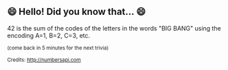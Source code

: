 ## 😄 Hello! Did you know that... 😄
42 is the sum of the codes of the letters in the words "BIG BANG" using the encoding A=1, B=2, C=3, etc.

<sup>(come back in 5 minutes for the next trivia)</sup>


<sup>Credits: http://numbersapi.com</sup>
